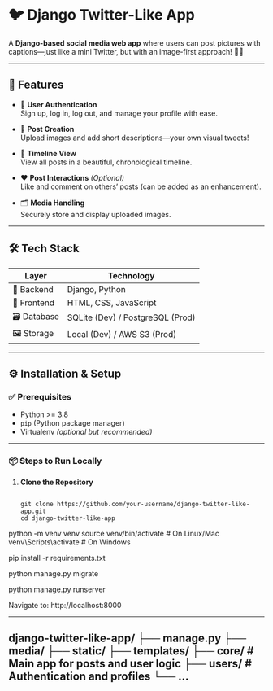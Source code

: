 # 🐦 Django Twitter-Like App

A **Django-based social media web app** where users can post pictures with captions—just like a mini Twitter, but with an image-first approach! 📸✨

---

## 🚀 Features

- 🔐 **User Authentication**  
  Sign up, log in, log out, and manage your profile with ease.

- 📝 **Post Creation**  
  Upload images and add short descriptions—your own visual tweets!

- 🧾 **Timeline View**  
  View all posts in a beautiful, chronological timeline.

- ❤️ **Post Interactions** *(Optional)*  
  Like and comment on others’ posts (can be added as an enhancement).

- 🗂️ **Media Handling**  
  Securely store and display uploaded images.

---

## 🛠️ Tech Stack

| Layer      | Technology                    |
|------------|-------------------------------|
| 🧠 Backend | Django, Python                |
| 🎨 Frontend| HTML, CSS, JavaScript         |
| 🗃️ Database| SQLite (Dev) / PostgreSQL (Prod) |
| 🖼️ Storage | Local (Dev) / AWS S3 (Prod)   |

---

## ⚙️ Installation & Setup

### ✅ Prerequisites

- Python >= 3.8
- `pip` (Python package manager)
- Virtualenv *(optional but recommended)*

---

### 📦 Steps to Run Locally

1. **Clone the Repository**
   ```
 
   git clone https://github.com/your-username/django-twitter-like-app.git
   cd django-twitter-like-app

python -m venv venv
source venv/bin/activate     # On Linux/Mac
venv\Scripts\activate        # On Windows

pip install -r requirements.txt

python manage.py migrate

python manage.py runserver

Navigate to: http://localhost:8000

---
django-twitter-like-app/
├── manage.py
├── media/
├── static/
├── templates/
├── core/               # Main app for posts and user logic
├── users/              # Authentication and profiles
└── ...
---
